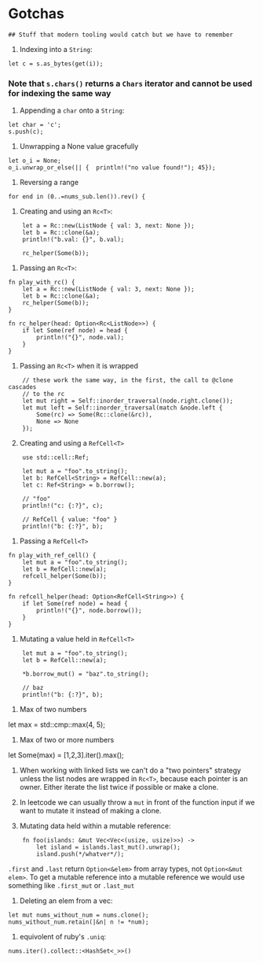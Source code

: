 # Gotchas
    ## Stuff that modern tooling would catch but we have to remember

1. Indexing into a `String`:

```
let c = s.as_bytes(get(i));
```

### Note that `s.chars()` returns a `Chars` iterator and cannot be used for indexing the same way

1. Appending a `char` onto a `String`:
   
```
let char = 'c';
s.push(c);
```

1. Unwrapping a None value gracefully

```
let o_i = None;
o_i.unwrap_or_else(|| {  println!("no value found!"); 45});
```

1. Reversing a range

```
for end in (0..=nums_sub.len()).rev() {
```

1. Creating and using an `Rc<T>`:

```
    let a = Rc::new(ListNode { val: 3, next: None });
    let b = Rc::clone(&a);
    println!("b.val: {}", b.val); 

    rc_helper(Some(b));
```

1. Passing an `Rc<T>`:

```
fn play_with_rc() {
    let a = Rc::new(ListNode { val: 3, next: None });
    let b = Rc::clone(&a);
    rc_helper(Some(b));
}

fn rc_helper(head: Option<Rc<ListNode>>) {
    if let Some(ref node) = head {
        println!("{}", node.val);
    }
}
```

1. Passing an `Rc<T>` when it is wrapped

```
    // these work the same way, in the first, the call to @clone cascades
    // to the rc
    let mut right = Self::inorder_traversal(node.right.clone());
    let mut left = Self::inorder_traversal(match &node.left {
        Some(rc) => Some(Rc::clone(&rc)),
        None => None 
    });
```

2. Creating and using a `RefCell<T>`

```
    use std::cell::Ref;

    let mut a = "foo".to_string();
    let b: RefCell<String> = RefCell::new(a);
    let c: Ref<String> = b.borrow();

    // "foo"
    println!("c: {:?}", c);

    // RefCell { value: "foo" }
    println!("b: {:?}", b);
```

1. Passing a `RefCell<T>`

```
fn play_with_ref_cell() {
    let mut a = "foo".to_string();
    let b = RefCell::new(a);
    refcell_helper(Some(b));
}

fn refcell_helper(head: Option<RefCell<String>>) {
    if let Some(ref node) = head {
        println!("{}", node.borrow());
    }
}
```

1. Mutating a value held in `RefCell<T>`

```
    let mut a = "foo".to_string();
    let b = RefCell::new(a);

    *b.borrow_mut() = "baz".to_string();

    // baz
    println!("b: {:?}", b);
```

1. Max of two numbers

let max = std::cmp::max(4, 5);

1. Max of two or more numbers 

let Some(max) = [1,2,3].iter().max();

1. When working with linked lists we can't do a "two pointers" strategy unless the list nodes are wrapped in `Rc<T>`, because each pointer is an owner. Either iterate the list twice if possible or make a clone. 

1. In leetcode we can usually throw a `mut` in front of the function input if we want to mutate it instead of making a clone. 

1. Mutating data held within a mutable reference:  


```
    fn foo(islands: &mut Vec<Vec<(usize, usize)>>) -> 
        let island = islands.last_mut().unwrap();
        island.push(*/whatver*/);
```

`.first` and `.last` return `Option<&elem>` from array types, not `Option<&mut elem>`.
To get a mutable reference into a mutable reference we would use something like `.first_mut` or `.last_mut`

1. Deleting an elem from a vec:

```
let mut nums_without_num = nums.clone();
nums_without_num.retain(|&n| n != *num);
```

1. equivolent of ruby's `.uniq`:

```
nums.iter().collect::<HashSet<_>>()
```